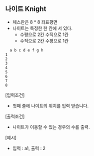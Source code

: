 ## 나이트 Knight
- 체스판은 8 * 8 좌표평면
- 나이트는 특정한 한 칸에  서 있다.
  - 수평으로 2칸 수직으로 1칸
  - 수직으로 2칸 수평으로 1칸

```
  a b c d e f g h
1
2
3
4
5
6
7
8
```

[입력조건]
- 첫째 줄에 나이트의 위치를 입력 받습니다.

[출력조건]
- 나이트가 이동할 수 있는 경우의 수를 출력.

[예시]
- 입력 : a1, 출력 : 2